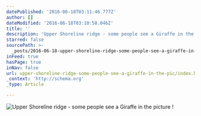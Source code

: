 ```yaml
---
datePublished: '2016-06-18T03:11:46.777Z'
author: []
dateModified: '2016-06-18T03:10:58.046Z'
title: ''
description: 'Upper Shoreline ridge - some people see a Giraffe in the picture ! '
starred: false
sourcePath: >-
  _posts/2016-06-18-upper-shoreline-ridge-some-people-see-a-giraffe-in-the-pic.md
inFeed: true
hasPage: true
inNav: false
url: upper-shoreline-ridge-some-people-see-a-giraffe-in-the-pic/index.html
_context: 'http://schema.org'
_type: Article

---
```

![Upper Shoreline ridge - some people see a Giraffe in the picture ! ](https://the-grid-user-content.s3-us-west-2.amazonaws.com/7321de10-1f23-415d-9b80-29524915476d.jpg)